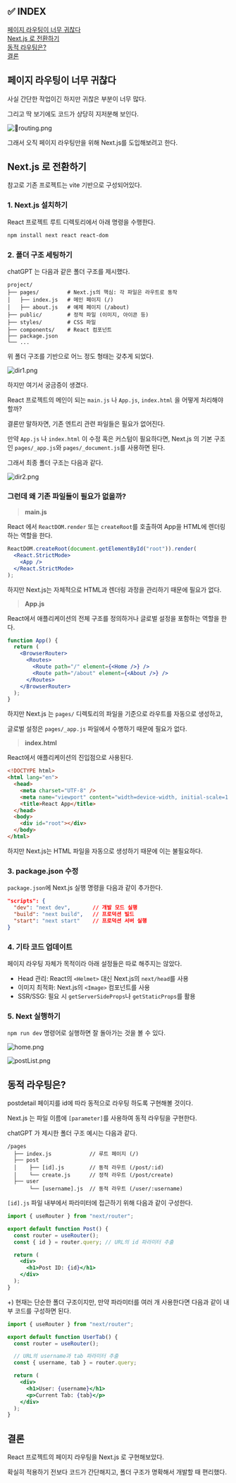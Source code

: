 ## ✅ INDEX

[페이지 라우팅이 너무 귀찮다](#페이지-라우팅이-너무-귀찮다)  
[Next.js 로 전환하기](#nextjs-로-전환하기)  
[동적 라우팅은?](#동적-라우팅은)  
[결론](#결론)

## 페이지 라우팅이 너무 귀찮다

사실 간단한 작업이긴 하지만 귀찮은 부분이 너무 많다.

그리고 딱 보기에도 코드가 상당히 지저분해 보인다.

![routing.png]()

그래서 오직 페이지 라우팅만을 위해 Next.js를 도입해보려고 한다.

## Next.js 로 전환하기

참고로 기존 프로젝트는 vite 기반으로 구성되어있다.

### **1. Next.js 설치하기**

React 프로젝트 루트 디렉토리에서 아래 명령을 수행한다.

```bash
npm install next react react-dom
```

### **2. 폴더 구조 세팅하기**

chatGPT 는 다음과 같은 폴더 구조를 제시했다.

```
project/
├── pages/         # Next.js의 핵심: 각 파일은 라우트로 동작
│   ├── index.js   # 메인 페이지 (/)
│   ├── about.js   # 예제 페이지 (/about)
├── public/        # 정적 파일 (이미지, 아이콘 등)
├── styles/        # CSS 파일
├── components/    # React 컴포넌트
├── package.json
└── ...
```

위 폴더 구조를 기반으로 어느 정도 형태는 갖추게 되었다.

![dir1.png]()

하지만 여기서 궁금증이 생겼다.

React 프로젝트의 메인이 되는 `main.js` 나 `App.js`, `index.html` 을 어떻게 처리해야 할까?

결론만 말하자면, 기존 엔트리 관련 파일들은 필요가 없어진다.

만약 `App.js` 나 `index.html` 이 수정 혹은 커스텀이 필요하다면, Next.js 의 기본 구조인 `pages/_app.js`와 `pages/_document.js`를 사용하면 된다.

그래서 최종 폴더 구조는 다음과 같다.

![dir2.png]()

### 그런데 왜 기존 파일들이 필요가 없을까?

> **main.js**

React 에서 `ReactDOM.render` 또는 `createRoot`를 호출하여 App을 HTML에 렌더링하는 역할을 한다.

```jsx
ReactDOM.createRoot(document.getElementById("root")).render(
  <React.StrictMode>
    <App />
  </React.StrictMode>
);
```

하지만 Next.js는 자체적으로 HTML과 렌더링 과정을 관리하기 때문에 필요가 없다.

> **App.js**

React에서 애플리케이션의 전체 구조를 정의하거나 글로벌 설정을 포함하는 역할을 한다.

```jsx
function App() {
  return (
    <BrowserRouter>
      <Routes>
        <Route path="/" element={<Home />} />
        <Route path="/about" element={<About />} />
      </Routes>
    </BrowserRouter>
  );
}
```

하지만 Next.js 는 `pages/` 디렉토리의 파일을 기준으로 라우트를 자동으로 생성하고,

글로벌 설정은 `pages/_app.js` 파일에서 수행하기 때문에 필요가 없다.

> **index.html**

React에서 애플리케이션의 진입점으로 사용된다.

```html
<!DOCTYPE html>
<html lang="en">
  <head>
    <meta charset="UTF-8" />
    <meta name="viewport" content="width=device-width, initial-scale=1.0" />
    <title>React App</title>
  </head>
  <body>
    <div id="root"></div>
  </body>
</html>
```

하지만 Next.js는 HTML 파일을 자동으로 생성하기 때문에 이는 불필요하다.

### **3. package.json 수정**

`package.json`에 Next.js 실행 명령을 다음과 같이 추가한다.

```json
"scripts": {
  "dev": "next dev",       // 개발 모드 실행
  "build": "next build",   // 프로덕션 빌드
  "start": "next start"    // 프로덕션 서버 실행
}
```

### **4. 기타 코드 업데이트**

페이지 라우팅 자체가 목적이라 아래 설정들은 따로 해주지는 않았다.

- Head 관리: React의 `<Helmet>` 대신 Next.js의 `next/head`를 사용
- 이미지 최적화: Next.js의 `<Image>` 컴포넌트를 사용
- SSR/SSG: 필요 시 `getServerSideProps`나 `getStaticProps`를 활용

### **5. Next 실행하기**

`npm run dev` 명령어로 실행하면 잘 돌아가는 것을 볼 수 있다.

![home.png]()

![postList.png]()

## 동적 라우팅은?

postdetail 페이지를 id에 따라 동적으로 라우팅 하도록 구현해볼 것이다.

Next.js 는 파일 이름에 `[parameter]`를 사용하여 동적 라우팅을 구현한다.

chatGPT 가 제시한 폴더 구조 예시는 다음과 같다.

```
/pages
  ├── index.js            // 루트 페이지 (/)
  ├── post
  │    ├── [id].js        // 동적 라우트 (/post/:id)
  │    └── create.js      // 정적 라우트 (/post/create)
  ├── user
       └── [username].js  // 동적 라우트 (/user/:username)
```

`[id].js` 파일 내부에서 파라미터에 접근하기 위해 다음과 같이 구성한다.

```jsx
import { useRouter } from "next/router";

export default function Post() {
  const router = useRouter();
  const { id } = router.query; // URL의 id 파라미터 추출

  return (
    <div>
      <h1>Post ID: {id}</h1>
    </div>
  );
}
```

+) 현재는 단순한 폴더 구조이지만, 만약 파라미터를 여러 개 사용한다면 다음과 같이 내부 코드를 구성하면 된다.

```jsx
import { useRouter } from "next/router";

export default function UserTab() {
  const router = useRouter();

  // URL의 username과 tab 파라미터 추출
  const { username, tab } = router.query;

  return (
    <div>
      <h1>User: {username}</h1>
      <p>Current Tab: {tab}</p>
    </div>
  );
}
```

## 결론

React 프로젝트의 페이지 라우팅을 Next.js 로 구현해보았다.

확실히 적용하기 전보다 코드가 간단해지고, 폴더 구조가 명확해서 개발할 때 편리했다.
